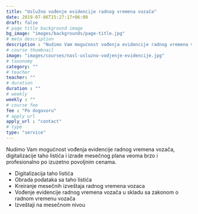 ```yaml
---
title: "Uslužno vođenje evidencije radnog vremena vozača"
date: 2019-07-06T15:27:17+06:00
draft: false
# page title background image
bg_image: "images/backgrounds/page-title.jpg"
# meta description
description : "Nudimo Vam mogućnost vođenja evidencije radnog vremena vozača, digitalizacije taho listića i izrade mesečnog plana veoma brzo i profesionalno po izuzetno povoljnim cenama."
# course thumbnail
image: "images/courses/nasl-usluzno-vodjenje-evidencije.jpg"
# taxonomy
category: ""
# teacher
teacher: ""
# duration
duration : ""
# weekly
weekly : ""
# course fee
fee : "Po dogovoru"
# apply url
apply_url : "contact"
# type
type: "service"
---
```


Nudimo Vam mogućnost vođenja evidencije radnog vremena vozača, digitalizacije taho listića i izrade mesečnog plana veoma brzo i profesionalno po izuzetno povoljnim cenama.

- Digitalizacija taho listića
- Obrada podataka sa taho listića
- Kreiranje mesečnih izveštaja radnog vremena vozaca
- Vođenje evidencije radnog vremena vozača u skladu sa zakonom o radnom vremenu vozača
- Izveštaji na mesečnom nivou
